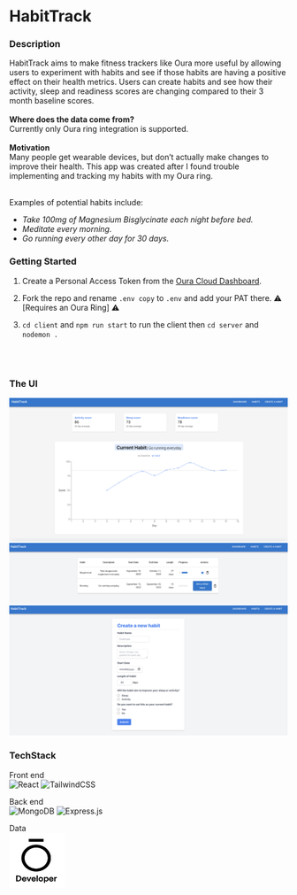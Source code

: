 # HabitTrack

### Description
HabitTrack aims to make fitness trackers like Oura more useful by allowing users to experiment with habits and see if those habits are having a positive effect on their health metrics. Users can create habits and see how their activity, sleep and readiness scores are changing compared to their 3 month baseline scores.
<br/>
<br/>
**Where does the data come from?** <br/>
Currently only Oura ring integration is supported.
<br/>
<br/>
**Motivation** <br/>
Many people get wearable devices, but don’t actually make changes to improve their health. This app was created after I found trouble implementing and tracking my habits with my Oura ring.
<br/>
<br/>

Examples of potential habits include:
  - *Take 100mg of Magnesium Bisglycinate each night before bed.*
  - *Meditate every morning.*
  - *Go running every other day for 30 days.*

### Getting Started
 1. Create a Personal Access Token from the [Oura Cloud Dashboard](https://cloud.ouraring.com/personal-access-tokens).

 2. Fork the repo and rename `.env copy` to `.env` and add your PAT there. ⚠️ [Requires an Oura Ring] ⚠️

 3. ```cd client``` and ```npm run start``` to run the client then ```cd server``` and `nodemon .`
<br/>
<br/>

### The UI

![Main Dashboard of HabitTrack](/images/MainDashboard.png?raw=true "Habit Dashboard")
![List of Habits](/images/HabitList.png?raw=true "List of Habits")
![Form to create a new habit](/images/HabitForm.png?raw=true "Habit Form")





### TechStack <br/>
Front end <br/>
![React](https://img.shields.io/badge/react-%2320232a.svg?style=for-the-badge&logo=react&logoColor=%2361DAFB)
![TailwindCSS](https://img.shields.io/badge/tailwindcss-%2338B2AC.svg?style=for-the-badge&logo=tailwind-css&logoColor=white)

Back end <br/>
![MongoDB](https://img.shields.io/badge/MongoDB-%234ea94b.svg?style=for-the-badge&logo=mongodb&logoColor=white)
![Express.js](https://img.shields.io/badge/express.js-%23404d59.svg?style=for-the-badge&logo=express&logoColor=%2361DAFB)

Data<br/>
<img src="./images/OuraDev.png" alt="Oura API" title="A cute kitten" width="100" height="100" />